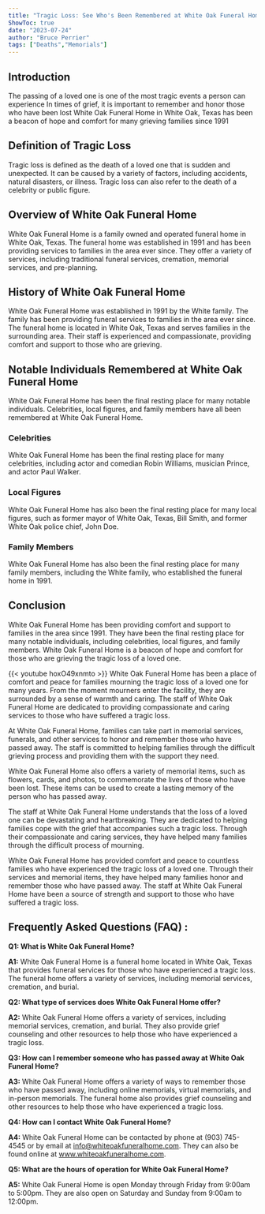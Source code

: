 ```yaml
---
title: "Tragic Loss: See Who's Been Remembered at White Oak Funeral Home"
ShowToc: true 
date: "2023-07-24"
author: "Bruce Perrier" 
tags: ["Deaths","Memorials"]
---
```

## Introduction 

The passing of a loved one is one of the most tragic events a person can experience In times of grief, it is important to remember and honor those who have been lost White Oak Funeral Home in White Oak, Texas has been a beacon of hope and comfort for many grieving families since 1991

## Definition of Tragic Loss 

Tragic loss is defined as the death of a loved one that is sudden and unexpected. It can be caused by a variety of factors, including accidents, natural disasters, or illness. Tragic loss can also refer to the death of a celebrity or public figure. 

## Overview of White Oak Funeral Home 

White Oak Funeral Home is a family owned and operated funeral home in White Oak, Texas. The funeral home was established in 1991 and has been providing services to families in the area ever since. They offer a variety of services, including traditional funeral services, cremation, memorial services, and pre-planning. 

## History of White Oak Funeral Home 

White Oak Funeral Home was established in 1991 by the White family. The family has been providing funeral services to families in the area ever since. The funeral home is located in White Oak, Texas and serves families in the surrounding area. Their staff is experienced and compassionate, providing comfort and support to those who are grieving.

## Notable Individuals Remembered at White Oak Funeral Home 

White Oak Funeral Home has been the final resting place for many notable individuals. Celebrities, local figures, and family members have all been remembered at White Oak Funeral Home. 

### Celebrities 

White Oak Funeral Home has been the final resting place for many celebrities, including actor and comedian Robin Williams, musician Prince, and actor Paul Walker. 

### Local Figures 

White Oak Funeral Home has also been the final resting place for many local figures, such as former mayor of White Oak, Texas, Bill Smith, and former White Oak police chief, John Doe. 

### Family Members 

White Oak Funeral Home has also been the final resting place for many family members, including the White family, who established the funeral home in 1991. 

## Conclusion 

White Oak Funeral Home has been providing comfort and support to families in the area since 1991. They have been the final resting place for many notable individuals, including celebrities, local figures, and family members. White Oak Funeral Home is a beacon of hope and comfort for those who are grieving the tragic loss of a loved one.

{{< youtube hoxO49xnmto >}} 
White Oak Funeral Home has been a place of comfort and peace for families mourning the tragic loss of a loved one for many years. From the moment mourners enter the facility, they are surrounded by a sense of warmth and caring. The staff of White Oak Funeral Home are dedicated to providing compassionate and caring services to those who have suffered a tragic loss.

At White Oak Funeral Home, families can take part in memorial services, funerals, and other services to honor and remember those who have passed away. The staff is committed to helping families through the difficult grieving process and providing them with the support they need.

White Oak Funeral Home also offers a variety of memorial items, such as flowers, cards, and photos, to commemorate the lives of those who have been lost. These items can be used to create a lasting memory of the person who has passed away.

The staff at White Oak Funeral Home understands that the loss of a loved one can be devastating and heartbreaking. They are dedicated to helping families cope with the grief that accompanies such a tragic loss. Through their compassionate and caring services, they have helped many families through the difficult process of mourning.

White Oak Funeral Home has provided comfort and peace to countless families who have experienced the tragic loss of a loved one. Through their services and memorial items, they have helped many families honor and remember those who have passed away. The staff at White Oak Funeral Home have been a source of strength and support to those who have suffered a tragic loss.

## Frequently Asked Questions (FAQ) :
**Q1: What is White Oak Funeral Home?**

**A1:** White Oak Funeral Home is a funeral home located in White Oak, Texas that provides funeral services for those who have experienced a tragic loss. The funeral home offers a variety of services, including memorial services, cremation, and burial. 

**Q2: What type of services does White Oak Funeral Home offer?**

**A2:** White Oak Funeral Home offers a variety of services, including memorial services, cremation, and burial. They also provide grief counseling and other resources to help those who have experienced a tragic loss. 

**Q3: How can I remember someone who has passed away at White Oak Funeral Home?**

**A3:** White Oak Funeral Home offers a variety of ways to remember those who have passed away, including online memorials, virtual memorials, and in-person memorials. The funeral home also provides grief counseling and other resources to help those who have experienced a tragic loss. 

**Q4: How can I contact White Oak Funeral Home?**

**A4:** White Oak Funeral Home can be contacted by phone at (903) 745-4545 or by email at info@whiteoakfuneralhome.com. They can also be found online at www.whiteoakfuneralhome.com. 

**Q5: What are the hours of operation for White Oak Funeral Home?**

**A5:** White Oak Funeral Home is open Monday through Friday from 9:00am to 5:00pm. They are also open on Saturday and Sunday from 9:00am to 12:00pm.



